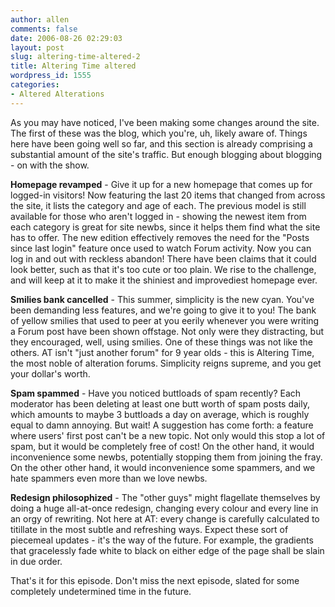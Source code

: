 ```yaml
---
author: allen
comments: false
date: 2006-08-26 02:29:03
layout: post
slug: altering-time-altered-2
title: Altering Time altered
wordpress_id: 1555
categories:
- Altered Alterations
---
```


As you may have noticed, I've been making some changes around the site. The first of these was the blog, which you're, uh, likely aware of. Things here have been going well so far, and this section is already comprising a substantial amount of the site's traffic. But enough blogging about blogging - on with the show.

**Homepage revamped** - Give it up for a new homepage that comes up for logged-in visitors! Now featuring the last 20 items that changed from across the site, it lists the category and age of each. The previous model is still available for those who aren't logged in - showing the newest item from each category is great for site newbs, since it helps them find what the site has to offer. The new edition effectively removes the need for the "Posts since last login" feature once used to watch Forum activity. Now you can log in and out with reckless abandon! There have been claims that it could look better, such as that it's too cute or too plain. We rise to the challenge, and will keep at it to make it the shiniest and improvediest homepage ever.

**Smilies bank cancelled** - This summer, simplicity is the new cyan. You've been demanding less features, and we're going to give it to you! The bank of yellow smilies that used to peer at you eerily whenever you were writing a Forum post have been shown offstage. Not only were they distracting, but they encouraged, well, using smilies. One of these things was not like the others. AT isn't "just another forum" for 9 year olds - this is Altering Time, the most noble of alteration forums. Simplicity reigns supreme, and you get your dollar's worth.

**Spam spammed** - Have you noticed buttloads of spam recently? Each moderator has been deleting at least one butt worth of spam posts daily, which amounts to maybe 3 buttloads a day on average, which is roughly equal to damn annoying. But wait! A suggestion has come forth: a feature where users' first post can't be a new topic. Not only would this stop a lot of spam, but it would be completely free of cost! On the other hand, it would inconvenience some newbs, potentially stopping them from joining the fray. On the other other hand, it would inconvenience some spammers, and we hate spammers even more than we love newbs.

**Redesign philosophized** - The "other guys" might flagellate themselves by doing a huge all-at-once redesign, changing every colour and every line in an orgy of rewriting. Not here at AT: every change is carefully calculated to titillate in the most subtle and refreshing ways. Expect these sort of piecemeal updates - it's the way of the future. For example, the gradients that gracelessly fade white to black on either edge of the page shall be slain in due order.

That's it for this episode. Don't miss the next episode, slated for some completely undetermined time in the future.

